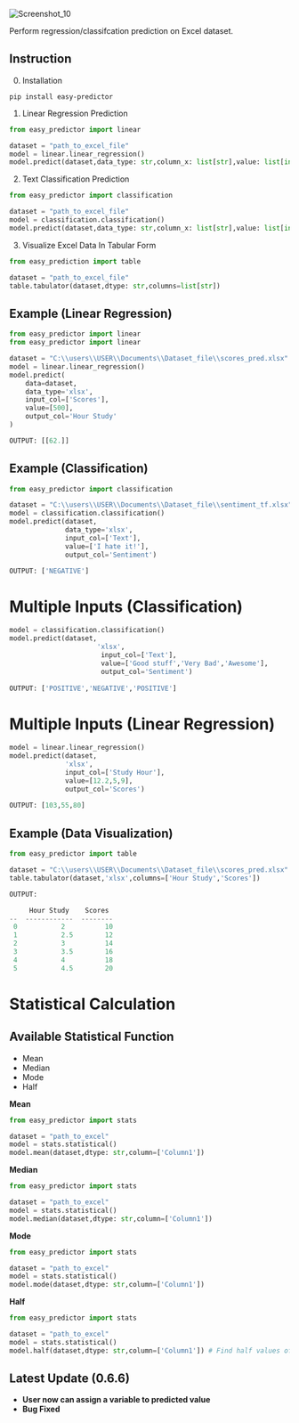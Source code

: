 ![Screenshot_10](https://user-images.githubusercontent.com/64541739/174754962-952e3e72-0b2c-4ae6-987d-9f46c965e5c4.png)


Perform regression/classifcation prediction on Excel dataset.

## Instruction

0. Installation

```
pip install easy-predictor
```

1. Linear Regression Prediction

```python
from easy_predictor import linear 

dataset = "path_to_excel_file"
model = linear.linear_regression()
model.predict(dataset,data_type: str,column_x: list[str],value: list[int],column_y: str)
```
2. Text Classification Prediction

```python
from easy_predictor import classification

dataset = "path_to_excel_file"
model = classification.classification()
model.predict(dataset,data_type: str,column_x: list[str],value: list[int],column_y: str)

```

3. Visualize Excel Data In Tabular Form

```python
from easy_prediction import table 

dataset = "path_to_excel_file"
table.tabulator(dataset,dtype: str,columns=list[str])
```

## Example (Linear Regression)
```python
from easy_predictor import linear
from easy_predictor import linear

dataset = "C:\\users\\USER\\Documents\\Dataset_file\\scores_pred.xlsx"
model = linear.linear_regression()
model.predict(
    data=dataset,
    data_type='xlsx',
    input_col=['Scores'],
    value=[500],
    output_col='Hour Study'
)

OUTPUT: [[62.]]
```

## Example (Classification)
```python
from easy_predictor import classification

dataset = "C:\\users\\USER\\Documents\\Dataset_file\\sentiment_tf.xlsx"
model = classification.classification()
model.predict(dataset,
              data_type='xlsx',
              input_col=['Text'],
              value=['I hate it!'],
              output_col='Sentiment')

OUTPUT: ['NEGATIVE']
```
# Multiple Inputs (Classification)
```python
model = classification.classification()
model.predict(dataset,
                      'xlsx',
                       input_col=['Text'],
                       value=['Good stuff','Very Bad','Awesome'],
                       output_col='Sentiment')
                       
OUTPUT: ['POSITIVE','NEGATIVE','POSITIVE']
```
# Multiple Inputs (Linear Regression)
```python
model = linear.linear_regression()
model.predict(dataset,
              'xlsx',
              input_col=['Study Hour'],
              value=[12.2,5,9],
              output_col='Scores')
              
OUTPUT: [103,55,80]
```

## Example (Data Visualization)
```python
from easy_predictor import table 

dataset = "C:\\users\\USER\\Documents\\Dataset_file\\scores_pred.xlsx"
table.tabulator(dataset,'xlsx',columns=['Hour Study','Scores'])

OUTPUT:       

     Hour Study    Scores
--  ------------  --------
 0           2          10
 1           2.5        12
 2           3          14
 3           3.5        16
 4           4          18
 5           4.5        20

```

# Statistical Calculation 

## Available Statistical Function

- Mean
- Median
- Mode
- Half

**Mean**

```python
from easy_predictor import stats

dataset = "path_to_excel"
model = stats.statistical()
model.mean(dataset,dtype: str,column=['Column1']) 
```

**Median**

```python
from easy_predictor import stats

dataset = "path_to_excel"
model = stats.statistical()
model.median(dataset,dtype: str,column=['Column1']) 
```

**Mode**

```python
from easy_predictor import stats

dataset = "path_to_excel"
model = stats.statistical()
model.mode(dataset,dtype: str,column=['Column1']) 
```

**Half**

```python
from easy_predictor import stats

dataset = "path_to_excel"
model = stats.statistical()
model.half(dataset,dtype: str,column=['Column1']) # Find half values of each rows from Column1
```


## Latest Update (0.6.6)

- **User now can assign a variable to predicted value**
- **Bug Fixed**
